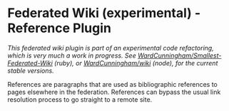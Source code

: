 # Federated Wiki (experimental) - Reference Plugin

*This federated wiki plugin is part of an experimental code refactoring, which is very much a work in progress. See [WardCunningham/Smallest-Federated-Wiki](https://github.com/WardCunningham/Smallest-Federated-Wiki) (ruby), or [WardCunningham/wiki](https://github.com/WardCunningham/wiki) (node), for the current stable versions.*

References are paragraphs that are used as bibliographic references to pages elsewhere in the federation. References can bypass the usual link resolution process to go straight to a remote site.
